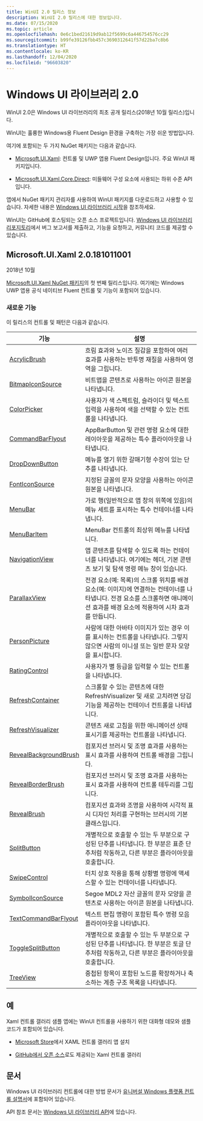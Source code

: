 ```yaml
---
title: WinUI 2.0 릴리스 정보
description: WinUI 2.0 릴리스에 대한 정보입니다.
ms.date: 07/15/2020
ms.topic: article
ms.openlocfilehash: 0e6c1bed21619d9ab12f5699c6a446754576cc29
ms.sourcegitcommit: b99fe39126fbb457c3690312641f57d22ba7c8b6
ms.translationtype: HT
ms.contentlocale: ko-KR
ms.lasthandoff: 12/04/2020
ms.locfileid: "96603820"
---
```

# <a name="windows-ui-library-20"></a>Windows UI 라이브러리 2.0

WinUI 2.0은 Windows UI 라이브러리의 최초 공개 릴리스(2018년 10월 릴리스)입니다.

WinUI는 훌륭한 Windows용 Fluent Design 환경을 구축하는 가장 쉬운 방법입니다.

여기에 포함되는 두 가지 NuGet 패키지는 다음과 같습니다.

* [Microsoft.UI.Xaml](https://www.nuget.org/packages/Microsoft.UI.Xaml): 컨트롤 및 UWP 앱용 Fluent Design입니다. 주요 WinUI 패키지입니다.

* [Microsoft.UI.Xaml.Core.Direct](https://www.nuget.org/packages/Microsoft.UI.Xaml.Core.Direct): 미들웨어 구성 요소에 사용되는 하위 수준 API입니다.

앱에서 NuGet 패키지 관리자를 사용하여 WinUI 패키지를 다운로드하고 사용할 수 있습니다. 자세한 내용은 [Windows UI 라이브러리 시작](/uwp/toolkits/winui/getting-started)을 참조하세요.

WinUI는 GitHub에 호스팅되는 오픈 소스 프로젝트입니다. [Windows UI 라이브러리 리포지토리](https://aka.ms/winui)에서 버그 보고서를 제출하고, 기능을 요청하고, 커뮤니티 코드를 제공할 수 있습니다.

## <a name="microsoftuixaml-20181011001"></a>Microsoft.UI.Xaml 2.0.181011001

2018년 10월

[Microsoft.UI.Xaml NuGet 패키지](https://www.nuget.org/packages/Microsoft.UI.Xaml)의 첫 번째 릴리스입니다. 여기에는 Windows UWP 앱용 공식 네이티브 Fluent 컨트롤 및 기능이 포함되어 있습니다.

### <a name="new-features"></a>새로운 기능

이 릴리스의 컨트롤 및 패턴은 다음과 같습니다.

| 기능 | 설명 |
| --- | --- |
|[AcrylicBrush]( /uwp/api/microsoft.ui.xaml.media.acrylicbrush)| 흐림 효과와 노이즈 질감을 포함하여 여러 효과를 사용하는 반투명 재질을 사용하여 영역을 그립니다.|
|[BitmapIconSource]( /uwp/api/microsoft.ui.xaml.controls.bitmapiconsource)| 비트맵을 콘텐츠로 사용하는 아이콘 원본을 나타냅니다.|
|[ColorPicker]( /uwp/api/microsoft.ui.xaml.controls.colorpicker)| 사용자가 색 스펙트럼, 슬라이더 및 텍스트 입력을 사용하여 색을 선택할 수 있는 컨트롤을 나타냅니다.|
|[CommandBarFlyout](/uwp/api/microsoft.ui.xaml.controls.commandbarflyout)|AppBarButton 및 관련 명령 요소에 대한 레이아웃을 제공하는 특수 플라이아웃을 나타냅니다.|
|[DropDownButton](/uwp/api/microsoft.ui.xaml.controls.dropdownbutton)|메뉴를 열기 위한 갈매기형 수장이 있는 단추를 나타냅니다.|
|[FontIconSource ](/uwp/api/microsoft.ui.xaml.controls.fonticonsource)|지정된 글꼴의 문자 모양을 사용하는 아이콘 원본을 나타냅니다.|
|[MenuBar](/uwp/api/microsoft.ui.xaml.controls.menubar)|가로 행(일반적으로 앱 창의 위쪽에 있음)의 메뉴 세트를 표시하는 특수 컨테이너를 나타냅니다.|
|[MenuBarItem](/uwp/api/microsoft.ui.xaml.controls.menubaritem)|MenuBar 컨트롤의 최상위 메뉴를 나타냅니다.|
|[NavigationView](/uwp/api/microsoft.ui.xaml.controls.navigationview)|앱 콘텐츠를 탐색할 수 있도록 하는 컨테이너를 나타냅니다. 여기에는 헤더, 기본 콘텐츠 보기 및 탐색 명령 메뉴 창이 있습니다.|
|[ParallaxView](/uwp/api/microsoft.ui.xaml.controls.parallaxview)|전경 요소(예: 목록)의 스크롤 위치를 배경 요소(예: 이미지)에 연결하는 컨테이너를 나타냅니다. 전경 요소를 스크롤하면 애니메이션 효과를 배경 요소에 적용하여 시차 효과를 만듭니다.|
|[PersonPicture](/uwp/api/microsoft.ui.xaml.controls.personpicture)|사람에 대한 아바타 이미지가 있는 경우 이를 표시하는 컨트롤을 나타냅니다. 그렇지 않으면 사람의 이니셜 또는 일반 문자 모양을 표시합니다.|
|[RatingControl](/uwp/api/microsoft.ui.xaml.controls.ratingcontrol)|사용자가 별 등급을 입력할 수 있는 컨트롤을 나타냅니다.|
|[RefreshContainer](/uwp/api/microsoft.ui.xaml.controls.refreshcontainer)|스크롤할 수 있는 콘텐츠에 대한 RefreshVisualizer 및 새로 고치려면 당김 기능을 제공하는 컨테이너 컨트롤을 나타냅니다.|
|[RefreshVisualizer](/uwp/api/microsoft.ui.xaml.controls.refreshvisualizer)|콘텐츠 새로 고침을 위한 애니메이션 상태 표시기를 제공하는 컨트롤을 나타냅니다.|
|[RevealBackgroundBrush](/uwp/api/microsoft.ui.xaml.media.revealbackgroundbrush)|컴포지션 브러시 및 조명 효과를 사용하는 표시 효과를 사용하여 컨트롤 배경을 그립니다.|
|[RevealBorderBrush](/uwp/api/microsoft.ui.xaml.media.revealborderbrush)|컴포지션 브러시 및 조명 효과를 사용하는 표시 효과를 사용하여 컨트롤 테두리를 그립니다.|
|[RevealBrush](/uwp/api/microsoft.ui.xaml.media.revealbrush)|컴포지션 효과와 조명을 사용하여 시각적 표시 디자인 처리를 구현하는 브러시의 기본 클래스입니다.|
|[SplitButton](/uwp/api/microsoft.ui.xaml.controls.splitbutton)|개별적으로 호출할 수 있는 두 부분으로 구성된 단추를 나타냅니다. 한 부분은 표준 단추처럼 작동하고, 다른 부분은 플라이아웃을 호출합니다.|
|[SwipeControl](/uwp/api/microsoft.ui.xaml.controls.swipecontrol)|터치 상호 작용을 통해 상황별 명령에 액세스할 수 있는 컨테이너를 나타냅니다.|
|[SymbolIconSource](/uwp/api/microsoft.ui.xaml.controls.symboliconsource)|Segoe MDL2 자산 글꼴의 문자 모양을 콘텐츠로 사용하는 아이콘 원본을 나타냅니다.|
|[TextCommandBarFlyout](/uwp/api/microsoft.ui.xaml.controls.textcommandbarflyout)|텍스트 편집 명령이 포함된 특수 명령 모음 플라이아웃을 나타냅니다.|
|[ToggleSplitButton](/uwp/api/microsoft.ui.xaml.controls.togglesplitbutton)|개별적으로 호출할 수 있는 두 부분으로 구성된 단추를 나타냅니다. 한 부분은 토글 단추처럼 작동하고, 다른 부분은 플라이아웃을 호출합니다.|
|[TreeView](/uwp/api/microsoft.ui.xaml.controls.treeview)|중첩된 항목이 포함된 노드를 확장하거나 축소하는 계층 구조 목록을 나타냅니다.|

## <a name="examples"></a>예

Xaml 컨트롤 갤러리 샘플 앱에는 WinUI 컨트롤을 사용하기 위한 대화형 데모와 샘플 코드가 포함되어 있습니다.

* [Microsoft Store](
https://www.microsoft.com/p/xaml-controls-gallery/9msvh128x2zt)에서 XAML 컨트롤 갤러리 앱 설치

* [GitHub에서 오픈 소스](
https://github.com/Microsoft/Xaml-Controls-Gallery)로도 제공되는 Xaml 컨트롤 갤러리

## <a name="documentation"></a>문서

Windows UI 라이브러리 컨트롤에 대한 방법 문서가 [유니버설 Windows 플랫폼 컨트롤 설명서](/windows/uwp/design/controls-and-patterns/)에 포함되어 있습니다.

API 참조 문서는 [Windows UI 라이브러리 API](/windows/winui/api/)에 있습니다.